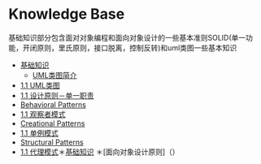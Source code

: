 # Knowledge Base

基础知识部分包含面对对象编程和面向对象设计的一些基本准则SOLID(单一功能，开闭原则，里氏原则，接口脱离，控制反转)和uml类图一些基本知识

* [基础知识](README.md)
    * [UML类图简介](Base/uml.md)
* [1.1 UML类图](Base/uml.md)
* [1.1 设计原则－单一职责](Base/single.md)
* [Behavioral Patterns](BehavioralPattern/README.md)
* [1.1 观察者模式](BehavioralPattern/ObserverPattern.md)
* [Creational Patterns](CreationalPattern/Singleton.md)
* [1.1 单例模式](CreationalPattern/singlePattern_.md)
* [Structural Patterns](StructuralPattern/README.md)
* [1.1 代理模式](StructuralPattern/proxyPattern.md)＊[基础知识](README.md)
    ＊[面向对象设计原则]（）

